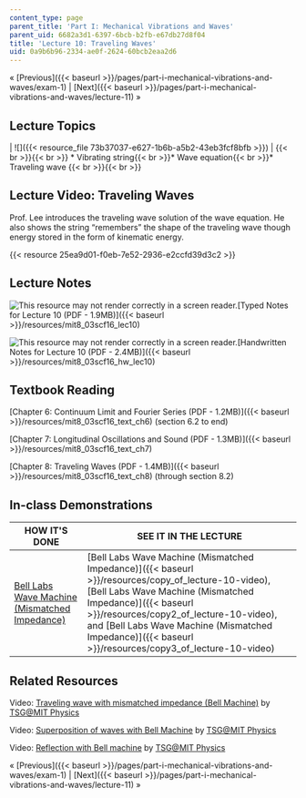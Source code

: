 ```yaml
---
content_type: page
parent_title: 'Part I: Mechanical Vibrations and Waves'
parent_uid: 6682a3d1-6397-6bcb-b2fb-e67db27d8f04
title: 'Lecture 10: Traveling Waves'
uid: 0a9b6b96-2334-ae0f-2624-60bcb2eaa2d6
---
```


« [Previous]({{< baseurl >}}/pages/part-i-mechanical-vibrations-and-waves/exam-1) | [Next]({{< baseurl >}}/pages/part-i-mechanical-vibrations-and-waves/lecture-11) »

Lecture Topics
--------------

| ![]({{< resource_file 73b37037-e627-1b6b-a5b2-43eb3fcf8bfb >}}) |  {{< br >}}{{< br >}} *   Vibrating string{{< br >}}*   Wave equation{{< br >}}*   Traveling wave {{< br >}}{{< br >}}  

Lecture Video: Traveling Waves
------------------------------

Prof. Lee introduces the traveling wave solution of the wave equation. He also shows the string “remembers” the shape of the traveling wave though energy stored in the form of kinematic energy.

{{< resource 25ea9d01-f0eb-7e52-2936-e2ccfd39d3c2 >}}

Lecture Notes
-------------

![This resource may not render correctly in a screen reader.](/images/inacessible.gif)[Typed Notes for Lecture 10 (PDF - 1.9MB)]({{< baseurl >}}/resources/mit8_03scf16_lec10)

![This resource may not render correctly in a screen reader.](/images/inacessible.gif)[Handwritten Notes for Lecture 10 (PDF - 2.4MB)]({{< baseurl >}}/resources/mit8_03scf16_hw_lec10)

Textbook Reading
----------------

[Chapter 6: Continuum Limit and Fourier Series (PDF - 1.2MB)]({{< baseurl >}}/resources/mit8_03scf16_text_ch6) (section 6.2 to end) 

[Chapter 7: Longitudinal Oscillations and Sound (PDF - 1.3MB)]({{< baseurl >}}/resources/mit8_03scf16_text_ch7) 

[Chapter 8: Traveling Waves (PDF - 1.4MB)]({{< baseurl >}}/resources/mit8_03scf16_text_ch8) (through section 8.2) 

In-class Demonstrations
-----------------------

| HOW IT'S DONE | SEE IT IN THE LECTURE |
| --- | --- |
| [Bell Labs Wave Machine (Mismatched Impedance)](http://tsgphysics.mit.edu/front/?page=demo.php&letnum=C%2027&show=0) | [Bell Labs Wave Machine (Mismatched Impedance)]({{< baseurl >}}/resources/copy_of_lecture-10-video), [Bell Labs Wave Machine (Mismatched Impedance)]({{< baseurl >}}/resources/copy2_of_lecture-10-video), and [Bell Labs Wave Machine (Mismatched Impedance)]({{< baseurl >}}/resources/copy3_of_lecture-10-video) 

Related Resources
-----------------

Video: [Traveling wave with mismatched impedance (Bell Machine)](https://youtu.be/AjzBGC4tGTo) by [TSG@MIT Physics](http://tsgphysics.mit.edu/front/)

Video: [Superposition of waves with Bell Machine](https://youtu.be/BWraEDaVXZM) by [TSG@MIT Physics](http://tsgphysics.mit.edu/front/)

Video: [Reflection with Bell machine](https://youtu.be/YQHbRw_hyz4) by [TSG@MIT Physics](http://tsgphysics.mit.edu/front/)

« [Previous]({{< baseurl >}}/pages/part-i-mechanical-vibrations-and-waves/exam-1) | [Next]({{< baseurl >}}/pages/part-i-mechanical-vibrations-and-waves/lecture-11) »